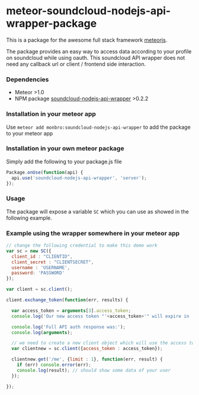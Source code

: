 meteor-soundcloud-nodejs-api-wrapper-package
============================================

This is a package for the awesome full stack framework [meteorjs](https://www.meteor.com/).

The package provides an easy way to access data according to your profile on soundcloud while using oauth. This soundcloud API wrapper does not need any callback url or client / frontend side interaction.

### Dependencies

* Meteor >1.0
* NPM package [soundcloud-nodejs-api-wrapper](https://www.npmjs.com/package/soundcloud-nodejs-api-wrapper) >0.2.2

### Installation in your meteor app

Use `meteor add monbro:soundcloud-nodejs-api-wrapper` to add the package to your meteor app

### Installation in your own meteor package

Simply add the following to your package.js file

``` js
Package.onUse(function(api) {
  api.use('soundcloud-nodejs-api-wrapper', 'server');
});

```

### Usage

The package will expose a variable `SC` which you can use as showed in the following example.

### Example using the wrapper somewhere in your meteor app

``` js
// change the following credential to make this demo work
var sc = new SC({
  client_id : "CLIENTID",
  client_secret : "CLIENTSECRET",
  username : 'USERNAME',
  password: 'PASSWORD'
});

var client = sc.client();

client.exchange_token(function(err, results) {

  var access_token = arguments[3].access_token;
  console.log('Our new access token "'+access_token+'" will expire in '+expires_in); // should show your new user token and when it will expire

  console.log('Full API auth response was:');
  console.log(arguments);

  // we need to create a new client object which will use the access token now
  var clientnew = sc.client({access_token : access_token});

  clientnew.get('/me', {limit : 1}, function(err, result) {
    if (err) console.error(err);
    console.log(result); // should show some data of your user
  });

});
```